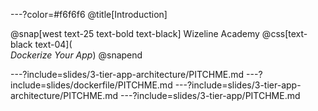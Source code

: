 ---?color=#f6f6f6
@title[Introduction]

@snap[west text-25 text-bold text-black]
Wizeline Academy
@css[text-black text-04](<br>*Dockerize Your App*)
@snapend

---?include=slides/3-tier-app-architecture/PITCHME.md
---?include=slides/dockerfile/PITCHME.md
---?include=slides/3-tier-app-architecture/PITCHME.md
---?include=slides/3-tier-app/PITCHME.md
